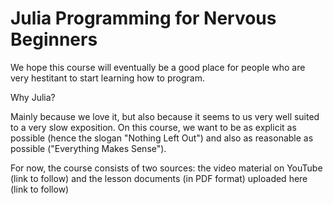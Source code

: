 # Julia Programming for Nervous Beginners

We hope this course will eventually be a good place for people who are very hestitant to start learning how to program.

Why Julia?

Mainly because we love it, but also because it seems to us very well suited to a very slow exposition. On this course, we want to be as explicit as possible (hence the slogan "Nothing Left Out") and also as reasonable as possible ("Everything Makes Sense").

For now, the course consists of two sources: the video material on YouTube (link to follow) and the lesson documents (in PDF format) uploaded here (link to follow)
